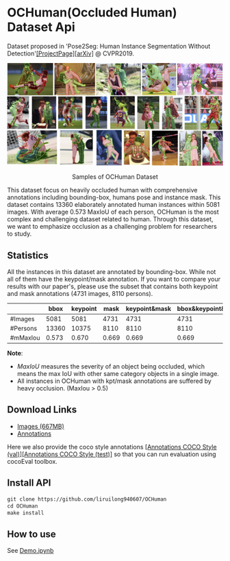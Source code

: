 # OCHuman(Occluded Human) Dataset Api

Dataset proposed in 'Pose2Seg: Human Instance Segmentation Without Detection'[[ProjectPage]](http://www.liruilong.cn/Pose2Seg/index.html)[[arXiv]](https://arxiv.org/abs/1803.10683) @ CVPR2019. 

<div align="center">
<img src="figures/dataset.jpg" width="1000px"/>
<p> Samples of OCHuman Dataset</p>
</div>

This dataset focus on heavily occluded human with comprehensive annotations including bounding-box, humans pose and instance mask. This dataset contains 13360 elaborately annotated human instances within 5081 images. With average 0.573 MaxIoU of each person, OCHuman is the most complex and challenging dataset related to human. Through this dataset, we want to emphasize occlusion as a challenging problem for researchers to study.


## Statistics

All the instances in this dataset are annotated by bounding-box. While not all of them have the
keypoint/mask annotation. If you want to compare your results with our paper's, please use the subset
that contains both keypoint and mask annotations (4731 images, 8110 persons).

|          | bbox  | keypoint | mask | keypoint&mask | bbox&keypoint&mask|
| ------   | ----- | ----- | ----- | ----- | ----- |
| #Images  | 5081  | 5081  | 4731  | 4731  | 4731  |
| #Persons | 13360 | 10375 | 8110  | 8110  | 8110  |
| #mMaxIou | 0.573 | 0.670 | 0.669 | 0.669 | 0.669 |

**Note**: 
- *MaxIoU* measures the severity of an object being occluded, which means the max IoU with other same category objects in a single image.
- All instances in OCHuman with kpt/mask annotations are suffered by heavy occlusion. (MaxIou > 0.5)

## Download Links

- [Images (667MB)](https://cg.cs.tsinghua.edu.cn/people/~lrl/OCHuman/image.zip)
- [Annotations](https://cg.cs.tsinghua.edu.cn/people/~lrl/OCHuman/ochuman.json)

Here we also provide the coco style annotations [[Annotations COCO Style (val)]](https://cg.cs.tsinghua.edu.cn/people/~lrl/OCHuman/ochuman_coco_format_val_range_0.00_1.00.json)[[Annotations COCO Style (test)]](https://cg.cs.tsinghua.edu.cn/people/~lrl/OCHuman/ochuman_coco_format_test_range_0.00_1.00.json) so that you can run evaluation using cocoEval toolbox.

## Install API 
```
git clone https://github.com/liruilong940607/OCHuman
cd OCHuman
make install
```

## How to use
See [Demo.ipynb](https://github.com/liruilong940607/OCHumanApi/Demo.ipynb)

